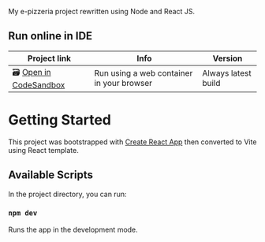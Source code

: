 My e-pizzeria project rewritten using Node and React JS.

## Run online in IDE

| Project link | Info | Version |
|-----|-----|-----|
|🗃️ [Open in CodeSandbox](https://codesandbox.io/s/github/krzysztofc-git/react-pizzeria)| Run using a web container in your browser | Always latest build |

# Getting Started

This project was bootstrapped with [Create React App](https://github.com/facebook/create-react-app)  then converted to Vite using React template.

## Available Scripts

In the project directory, you can run:

### `npm dev`

Runs the app in the development mode.
